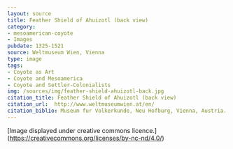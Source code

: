 ```yaml
---
layout: source
title: Feather Shield of Ahuizotl (back view)
category: 
- mesoamerican-coyote
- Images
pubdate: 1325-1521
source: Weltmuseum Wien, Vienna
type: image
tags:
- Coyote as Art
- Coyote and Mesoamerica
- Coyote and Settler-Colonialists
img: /sources/img/feather-shield-ahuizotl-back.jpg
citation_title: Feather Shield of Ahuizotl (back view)
citation_url:  http://www.weltmuseumwien.at/en/
citation_biblio: Museum fur Volkerkunde, Neu Hofburg, Vienna, Austria. See Walter Baumgartner. "The Aztec Feather Shield in Vienna: Problems of Conservation.:  Nuevo Mundo Mundos Nuevos [En ligne], Colloques, mis en ligne le 01 février 2006, consulté le 11 juillet 2016. http://nuevomundo.revues.org/1447 ; DOI 10.4000/nuevomundo.1447 
---
```


[Image displayed under creative commons licence.] (https://creativecommons.org/licenses/by-nc-nd/4.0/)
